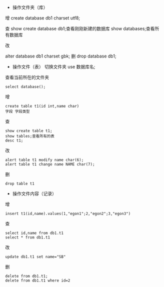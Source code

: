 * 操作文件夹（库）

增
create database db1 charset utf8;


查
show create database db1;查看刚刚新建的数据库
show databases;查看所有数据库

改

alter database db1 charset gbk;
删
drop database db1;


* 操作文件（表）
切换文件夹
use 数据库名;

查看当前所在的文件夹

```
select database();
```

增

```
create table t1(id int,name char)
字段 字段类型
```
查

```
show create table t1;
show tables;查看所有的表
desc t1;
```

改

```
alert table t1 modify name char(6);
alert table t1 change name NAME char(7);
```

删

```
drop table t1
```

* 操作文件内容（记录）

增

```
insert t1(id,name).values(1,"egon1";2,"egon2";3,"egon3")
```

查
```
select id,name from db1.t1
select * from db1.t1
```

改
```
update db1.t1 set name="SB"
```
删
```
delete from db1.t1;
delete from db1.t1 where id=2
```
